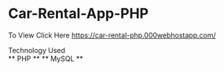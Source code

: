 # Car-Rental-App-PHP </br>

To View Click Here https://car-rental-php.000webhostapp.com/ 

Technology Used </br>
** PHP **
** MySQL **
